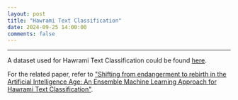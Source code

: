 ```yaml
---
layout: post
title: "Hawrami Text Classification"
date: 2024-09-25 14:00:00 
comments: false
---
```


---
A dataset used for Hawrami Text Classification could be found [here](https://github.com/KurdishBLARK/Hawrami-Resources).

For the related paper, refer to ["Shifting from endangerment to rebirth in the Artificial Intelligence Age: An Ensemble Machine Learning Approach for Hawrami Text Classification"](https://arxiv.org/pdf/2409.16884). 
